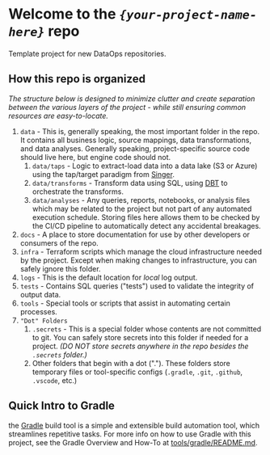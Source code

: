 # Welcome to the _`{your-project-name-here}`_ repo

Template project for new DataOps repositories.

## How this repo is organized

_The structure below is designed to minimize clutter and create separation between the various layers of the project - while still ensuring common resources are easy-to-locate._

1. `data` - This is, generally speaking, the most important folder in the repo. It contains all business logic, source mappings, data transformations, and data analyses. Generally speaking, project-specific source code should live here, but engine code should not.
   1. `data/taps` - Logic to extract-load data into a data lake (S3 or Azure) using the tap/target paradigm from [Singer](https://www.singer.io).
   2. `data/transforms` - Transform data using SQL, using [DBT](www.getdbt.com) to orchestrate the transforms.
   3. `data/analyses` - Any queries, reports, notebooks, or analysis files which may be related to the project but not part of any automated execution schedule. Storing files here allows them to be checked by the CI/CD pipeline to automatically detect any accidental breakages.
2. `docs` - A place to store documentation for use by other developers or consumers of the repo.
3. `infra` - Terraform scripts which manage the cloud infrastructure needed by the project. Except when making changes to infrastructure, you can safely ignore this folder.
4. `logs` - This is the default location for _local_ log output.
5. `tests` - Contains SQL queries ("tests") used to validate the integrity of output data.
6. `tools` - Special tools or scripts that assist in automating certain processes.
7. `"Dot" Folders`
   1. `.secrets` - This is a special folder whose contents are not committed to git. You can safely store secrets into this folder if needed for a project. _(DO NOT store secrets anywhere in the repo besides the `.secrets` folder.)_
   2. Other folders that begin with a dot ("."). These folders store temporary files or tool-specific configs (`.gradle`, `.git`, `.github`, `.vscode`, etc.)

## Quick Intro to Gradle

the [Gradle](www.gradle.org) build tool is a simple and extensible build automation tool, which streamlines repetitive tasks. For more info on how to use Gradle with this project, see the Gradle Overview and How-To at [tools/gradle/README.md](tools/gradle/README.md).
